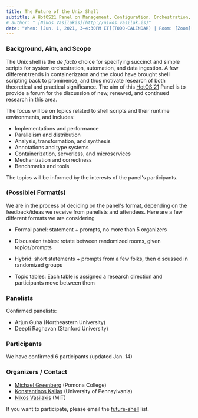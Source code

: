 ```yaml
---
title: The Future of the Unix Shell
subtitle: A HotOS21 Panel on Management, Configuration, Orchestration, and Data Processing in the Shell
# author: " [Nikos Vasilakis](http://nikos.vasilak.is)"
date: "When: [Jun. 1, 2021, 3–4:30PM ET](TODO-CALENDAR) | Room: [Zoom](TODO-ZOOM) | Contact: [future-shell](mailto:future-shell@googlegroups.com)"
---
```


<section>

### Background, Aim, and Scope

The Unix shell is the _de facto_ choice for specifying succinct and simple scripts for system orchestration, automation, and data ingestion. A few different trends in containerizaton and the cloud have brought shell scripting back to prominence, and thus motivate research of both theoretical and practical significance. The aim of this [HotOS'21](https://sigops.org/s/conferences/hotos/2021/) Panel is to provide a forum for the discussion of new, renewed, and continued research in this area.

The focus will be on topics related to shell scripts and their runtime environments, and includes:

* Implementations and performance
* Parallelism and distribution
* Analysis, transformation, and synthesis
* Annotations and type systems
* Containerization, serverless, and microservices
* Mechanization and correctness
* Benchmarks and tools

The topics will be informed by the interests of the panel's participants.

### (Possible) Format(s)

We are in the process of deciding on the panel's format, depending on the feedback/ideas we receive from panelists and attendees. Here are a few different formats we are considering

* Formal panel: statement + prompts, no more than 5 organizers

* Discussion tables: rotate between randomized rooms, given topics/prompts

* Hybrid: short statements + prompts from a few folks, then discussed in randomized groups

* Topic tables: Each table is assigned a research direction and participants move between them


### Panelists

Confirmed panelists: 

* Arjun Guha (Northeastern University)
* Deepti Raghavan (Stanford University)

### Participants

We have confirmed 6 participants (updated Jan. 14)

### Organizers / Contact

* [Michael Greenberg](https://cs.pomona.edu/~michael/) (Pomona College)
* [Konstantinos Kallas](https://angelhof.github.io) (University of Pennsylvania)
* [Nikos Vasilakis](http://nikos.vasilak.is) (MIT)

If you want to participate, please email the [future-shell](mailto:future-shell@googlegroups.com) list.
